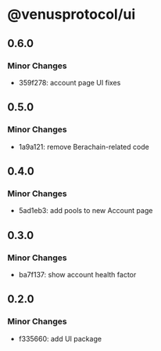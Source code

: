 # @venusprotocol/ui

## 0.6.0

### Minor Changes

- 359f278: account page UI fixes

## 0.5.0

### Minor Changes

- 1a9a121: remove Berachain-related code

## 0.4.0

### Minor Changes

- 5ad1eb3: add pools to new Account page

## 0.3.0

### Minor Changes

- ba7f137: show account health factor

## 0.2.0

### Minor Changes

- f335660: add UI package

<!-- Auto-update: 2025-10-03T14:15:17.626082 -->

<!-- Auto-update: 2025-10-14T07:51:54.434352 -->

<!-- Auto-update: 2025-10-14T17:08:59.838844 -->
